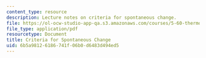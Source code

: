```yaml
---
content_type: resource
description: Lecture notes on criteria for spontaneous change.
file: https://ol-ocw-studio-app-qa.s3.amazonaws.com/courses/5-60-thermodynamics-kinetics-spring-2008/6b5a98126186741f06b0d6483d494ed5_lec_12.pdf
file_type: application/pdf
resourcetype: Document
title: Criteria for Spontaneous Change
uid: 6b5a9812-6186-741f-06b0-d6483d494ed5
---
```

